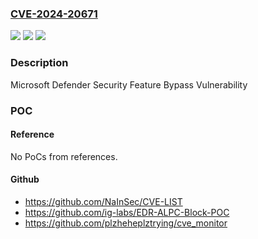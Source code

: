 ### [CVE-2024-20671](https://cve.mitre.org/cgi-bin/cvename.cgi?name=CVE-2024-20671)
![](https://img.shields.io/static/v1?label=Product&message=Windows%20Defender%20Antimalware%20Platform&color=blue)
![](https://img.shields.io/static/v1?label=Version&message=4.0.0.0%3C%204.18.24010.12%20&color=brighgreen)
![](https://img.shields.io/static/v1?label=Vulnerability&message=CWE-276%3A%20Incorrect%20Default%20Permissions&color=brighgreen)

### Description

Microsoft Defender Security Feature Bypass Vulnerability

### POC

#### Reference
No PoCs from references.

#### Github
- https://github.com/NaInSec/CVE-LIST
- https://github.com/ig-labs/EDR-ALPC-Block-POC
- https://github.com/plzheheplztrying/cve_monitor

